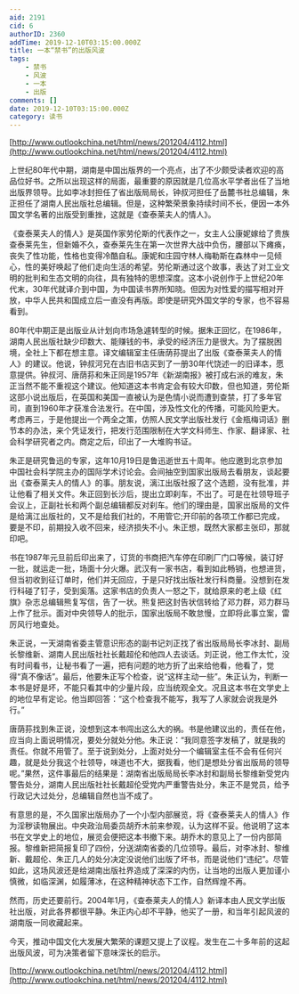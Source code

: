 ```yaml
---
aid: 2191
cid: 6
authorID: 2360
addTime: 2019-12-10T03:15:00.000Z
title: 一本“禁书”的出版风波
tags:
    - 禁书
    - 风波
    - 一本
    - 出版
comments: []
date: 2019-12-10T03:15:00.000Z
category: 读书
---
```


[http://www.outlookchina.net/html/news/201204/4112.html](http://www.outlookchina.net/html/news/201204/4112.html)

上世纪80年代中期，湖南是中国出版界的一个亮点，出了不少颇受读者欢迎的高品位好书。之所以出现这样的局面，最重要的原因就是几位高水平学者出任了当地出版界领导。比如李冰封担任了省出版局局长，钟叔河担任了岳麓书社总编辑，朱正担任了湖南人民出版社总编辑。但是，这种繁荣景象持续时间不长，便因一本外国文学名著的出版受到重挫，这就是《查泰莱夫人的情人》。

《查泰莱夫人的情人》是英国作家劳伦斯的代表作之一，女主人公康妮嫁给了贵族查泰莱先生，但新婚不久，查泰莱先生在第一次世界大战中负伤，腰部以下瘫痪，丧失了性功能，性格也变得冷酷自私。康妮和庄园守林人梅勒斯在森林中一见倾心，性的美好唤起了他们走向生活的希望。劳伦斯通过这个故事，表达了对工业文明的批判和生态文明的向往，具有独特的思想深度。这本小说创作于上世纪20年代末，30年代就译介到中国，为中国读书界所知晓。但因为对性爱的描写相对开放，中华人民共和国成立后一直没有再版。即使是研究外国文学的专家，也不容易看到。

80年代中期正是出版业从计划向市场急遽转型的时候。据朱正回忆，在1986年，湖南人民出版社缺少印数大、能赚钱的书，承受的经济压力是很大。为了摆脱困境，全社上下都在想主意。译文编辑室主任唐荫荪提出了出版《查泰莱夫人的情人》的建议。他说，钟叔河兄在古旧书店买到了一册30年代饶述一的旧译本，愿意提供。钟叔河、唐荫荪和朱正同是1957年《新湖南报》被打成右派的难友，朱正当然不能不重视这个建议。他知道这本书肯定会有较大印数，但也知道，劳伦斯这部小说出版后，在英国和美国一直被认为是色情小说而遭到查禁，打了多年官司，直到1960年才获准合法发行。在中国，涉及性文化的传播，可能风险更大。考虑再三，于是他提出一个两全之策，仿照人民文学出版社发行《金瓶梅词话》删节本的办法，来个凭证发行，把发行范围限制在大学文科师生、作家、翻译家、社会科学研究者之内。商定之后，印出了一大堆购书证。

朱正是研究鲁迅的专家，这年10月19日是鲁迅逝世五十周年。他应邀到北京参加中国社会科学院主办的国际学术讨论会。会间抽空到国家出版局去看朋友，谈起要出《查泰莱夫人的情人》的事。朋友说，漓江出版社报了这个选题，没有批准，并让他看了相关文件。朱正回到长沙后，提出立即刹车，不出了。可是在社领导班子会议上，正副社长和两个副总编辑都反对刹车。他们的理由是，国家出版局的文件是给漓江出版社的，又不是给我们社的，不用管它;开印前的各项工作都已完成，要是不印，前期投入收不回来，经济损失不小。朱正想，既然大家都主张印，那就印吧。

书在1987年元旦前后印出来了，订货的书商把汽车停在印刷厂门口等候，装订好一批，就运走一批，场面十分火爆。武汉有一家书店，看到如此畅销，也想进货，但当初收到征订单时，他们并无回应，于是只好找出版社发行科商量。没想到在发行科碰了钉子，受到奚落。这家书店的负责人一怒之下，就给原来的老上级《红旗》杂志总编辑熊复写信，告了一状。熊复把这封告状信转给了邓力群，邓力群马上作了批示。面对中央领导人的批示，国家出版局不敢怠慢，立即将此事立案，雷厉风行地查处。

朱正说，一天湖南省委主管意识形态的副书记刘正找了省出版局局长李冰封、副局长黎维新、湖南人民出版社社长戴超伦和他四人去谈话。刘正说，他工作太忙，没有时间看书，让秘书看了一遍，把有问题的地方折了出来给他看，他看了，觉得“真不像话”。最后，他要朱正写个检查，说“这样主动一些”。朱正认为，判断一本书是好是坏，不能只看其中的少量片段，应当统观全文。况且这本书在文学史上的地位早有定论。他当即回答：“这个检查我不能写，我写了人家就会说我是外行。”

唐荫荪找到朱正说，没想到这本书闯出这么大的祸。书是他建议出的，责任在他，应当向上面说明情况，要处分就处分他。朱正说：“我同意签字发稿了，就是我的责任。你就不用管了。至于说到处分，上面对处分一个编辑室主任不会有任何兴趣，就是处分我这个社领导，味道也不大，据我看，他们是想处分省出版局的领导呢。”果然，这件事最后的结果是：湖南省出版局局长李冰封和副局长黎维新受党内警告处分，湖南人民出版社社长戴超伦受党内严重警告处分，朱正不是党员，给予行政记大过处分，总编辑自然也当不成了。

有意思的是，不久国家出版局办了一个小型内部展览，将《查泰莱夫人的情人》作为淫秽读物展出。中央政治局委员胡乔木前来参观，认为这样不妥。他说明了这本书在文学史上的地位，展览会便把这本书撤下来。胡乔木的意见上了一份内部简报。黎维新把简报复印了四份，分送湖南省委的几位领导。最后，对李冰封、黎维新、戴超伦、朱正几人的处分决定没说他们出版了坏书，而是说他们“违纪”。尽管如此，这场风波还是给湖南出版社界造成了深深的内伤，让当地的出版人更加谨小慎微，如临深渊，如履薄冰，在这种精神状态下工作，自然辉煌不再。

然而，历史还要前行。2004年1月，《查泰莱夫人的情人》新译本由人民文学出版社出版，对此各界都很平静。朱正内心却不平静，他买了一册，和当年引起风波的湖南版一同收藏起来。

今天，推动中国文化大发展大繁荣的课题又提上了议程。发生在二十多年前的这起出版风波，可为决策者留下意味深长的启示。

[http://www.outlookchina.net/html/news/201204/4112.html](http://www.outlookchina.net/html/news/201204/4112.html)
